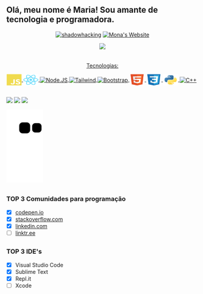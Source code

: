 ## Olá, meu nome é Maria! Sou amante de tecnologia e programadora.

<p align="center">
<a href="https://shadowhackers.ml/" target="blank"><img align="center" src="https://img.shields.io/badge/-Site Pessoal!-9400D3?style=for-the-badge&labelColor=9400D3" alt="shadowhacking"/></a>
  <a href="https://https://mona.worst.wtf/" target="blank"><img align="center" src="https://img.shields.io/badge/-Site da Mona!-60A5FA?style=for-the-badge&labelColor=60A5FA" alt="Mona's Website"/></a>
</p>

<div align="center">
  <a href="https://github.com/majudeveloper">
  <img height="180em" src="https://github-readme-stats.vercel.app/api/top-langs/?username=majudeveloper&layout=compact&langs_count=7&theme=dracula"/>
</div>
<div style="display: inline_block"><br>
  <p align="center">Tecnologias:</p>
  <img align="center" alt="JavaS-Maju" height="30" width="40" src="https://raw.githubusercontent.com/devicons/devicon/master/icons/javascript/javascript-plain.svg">
  <img align="center" alt="ReactJS-Maju" height="30" width="40" src="https://raw.githubusercontent.com/devicons/devicon/master/icons/react/react-original.svg">
  <img align="center" alt="Node.JS" height="40" width="80" src="https://img.shields.io/badge/Node.js-43853D?style=for-the-badge&logo=node.js&logoColor=white">
  <img align="center" alt="Tailwind" height="40" width="80" src="https://img.shields.io/badge/Tailwind_CSS-38B2AC?style=for-the-badge&logo=tailwind-css&logoColor=white">
  <img align="center" alt="Bootstrap" height="40" width="80" src="https://img.shields.io/badge/Bootstrap-563D7C?style=for-the-badge&logo=bootstrap&logoColor=white">
  <img align="center" alt="HTML" height="30" width="40" src="https://raw.githubusercontent.com/devicons/devicon/master/icons/html5/html5-original.svg">
  <img align="center" alt="CSS" height="30" width="40" src="https://raw.githubusercontent.com/devicons/devicon/master/icons/css3/css3-original.svg">
  <img align="center" alt="Python" height="30" width="40" src="https://raw.githubusercontent.com/devicons/devicon/master/icons/python/python-original.svg">
  <img align="center" alt="C++" height="40" width="80" src="https://img.shields.io/badge/C%2B%2B-00599C?style=for-the-badge&logo=c%2B%2B&logoColor=white">
</div>
  
  ##
  
<div> 
  <a href="https://instagram.com/majudeveloper" target="_blank"><img src="https://img.shields.io/badge/-Instagram-%23E4405F?style=for-the-badge&logo=instagram&logoColor=white" target="_blank"></a>
 <a href="https://discord.gg/vcPXBPmV6C" target="_blank"><img src="https://img.shields.io/badge/Discord-7289DA?style=for-the-badge&logo=discord&logoColor=white" target="_blank"></a> 
  <a href = "mailto:majuhacking@shadowhackers.cf"><img src="https://img.shields.io/badge/-Gmail-%23333?style=for-the-badge&logo=gmail&logoColor=white" target="_blank"></a>

  ![Snake animation](https://github.com/rafaballerini/rafaballerini/blob/output/github-contribution-grid-snake.svg)
  
  </div>
  
  ##

  ### TOP 3 Comunidades para programação
  - [x] [codepen.io](https://codepen.io)
  - [x] [stackoverflow.com](https://stackoverflow.com)
  - [x] [linkedin.com](https://linkedin.com)
  - [ ] [linktr.ee](https://linktr.ee/)
  
  ##
  
  ### TOP 3 IDE's
  - [x] Visual Studio Code
  - [x] Sublime Text
  - [x] Repl.it
  - [ ] Xcode

  ##
  
  
